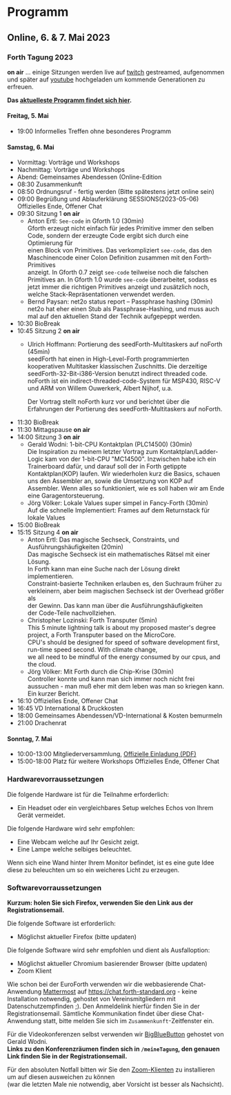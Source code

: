 # Programm

## Online, 6. & 7. Mai 2023


### Forth Tagung 2023
**on air** ... einige Sitzungen werden live auf [twitch](https://www.twitch.tv/4ther) gestreamed, aufgenommen und später auf [youtube](https://www.youtube.com/channel/UC_mpkwOO_1ILd66GUTNVPQg) hochgeladen um kommende Generationen zu erfreuen.

__Das [aktuelleste Programm findet sich hier](/program).__

#### Freitag, 5. Mai
- 19:00 Informelles Treffen ohne besonderes Programm

#### Samstag, 6. Mai
- Vormittag: Vorträge und Workshops
- Nachmittag: Vorträge und Workshops
- Abend: Gemeinsames Abendessen (Online-Edition
- 08:30 Zusammenkunft
- 08:50 Ordnungsruf - fertig werden (Bitte spätestens jetzt online sein)
- 09:00 Begrüßung und Ablauferklärung
SESSIONS(2023-05-06)  Offizielles Ende, Offener Chat
- 09:30 Sitzung 1 **on air**
  - Anton Ertl: `See-code` in Gforth 1.0  (30min)  
    Gforth erzeugt nicht einfach für jedes Primitive immer den selben  
    Code, sondern der erzeugte Code ergibt sich durch eine Optimierung für  
    einen Block von Primitives.  Das verkompliziert `see-code`, das den  
    Maschinencode einer Colon Definition zusammen mit den Forth-Primitives  
    anzeigt.  In Gforth 0.7 zeigt `see-code` teilweise noch die falschen  
    Primitives an.  In Gforth 1.0 wurde `see-code` überarbeitet, sodass es  
    jetzt immer die richtigen Primitives anzeigt und zusätzlich noch,  
    welche Stack-Repräsentationen verwendet werden.
  - Bernd Paysan: net2o status report – Passphrase hashing (30min)  
    net2o hat eher einen Stub als Passphrase-Hashing, und muss auch mal auf den aktuellen Stand der Technik aufgepeppt werden.
- 10:30 BioBreak
- 10:45 Sitzung 2 **on air**
  - Ulrich Hoffmann: Portierung des seedForth-Multitaskers auf noForth (45min)  
    seedForth hat einen in High-Level-Forth programmierten kooperativen Multitasker klassischen Zuschnitts. Die derzeitige seedForth-32-Bit-i386-Version benutzt indirect threaded code. noForth ist ein indirect-threaded-code-System für MSP430, RISC-V und ARM von Willem Ouwerkerk, Albert Nijhof, u.a.   
      
    Der Vortrag stellt noForth kurz vor und berichtet über die Erfahrungen der Portierung des seedForth-Multitaskers auf noForth.
- 11:30 BioBreak
- 11:30 Mittagspause **on air**
- 14:00 Sitzung 3 **on air**
  - Gerald Wodni: 1-bit-CPU Kontaktplan (PLC14500) (30min)  
    Die Inspiration zu meinem letzter Vortrag zum Kontaktplan/Ladder-Logic kam von der 1-bit-CPU "MC14500". Inzwischen habe ich ein Trainerboard dafür, und darauf soll der in Forth getippte Kontaktplan(KOP) laufen. Wir wiederholen kurz die Basics, schauen uns den Assembler an, sowie die Umsetzung von KOP auf Assembler. Wenn alles so funktioniert, wie es soll haben wir am Ende eine Garagentorsteuerung.
  - Jörg Völker: Lokale Values super simpel in Fancy-Forth (30min)  
    Auf die schnelle Implementiert: Frames auf dem Returnstack für lokale Values
- 15:00 BioBreak
- 15:15 Sitzung 4 **on air**
  - Anton Ertl:  Das magische Sechseck, Constraints, und Ausführungshäufigkeiten (20min)  
    Das magische Sechseck ist ein mathematisches Rätsel mit einer Lösung.  
    In Forth kann man eine Suche nach der Lösung direkt implementieren.  
    Constraint-basierte Techniken erlauben es, den Suchraum früher zu  
    verkleinern, aber beim magischen Sechseck ist der Overhead größer als  
    der Gewinn.  Das kann man über die Ausführungshäufigkeiten  
    der Code-Teile nachvollziehen.
  - Christopher Lozinski: Forth Transputer (5min)  
    This 5 minute lightning talk is about my proposed master's degree project, a Forth Transputer based on the MicroCore.   
    CPU's should be designed for speed of software development first, run-time speed second.   With climate change,   
    we all need to be mindful of the energy consumed by our cpus, and the cloud.
  - Jörg Völker: Mit Forth durch die Chip-Krise (30min)  
    Controller konnte und kann man sich immer noch nicht frei aussuchen - man muß eher mit dem leben was man so kriegen kann. Ein kurzer Bericht.
- 16:10   Offizielles Ende, Offener Chat
- 16:45 VD International & Druckkosten
- 18:00 Gemeinsames Abendessen/VD-International & Kosten bemurmeln
- 21:00 Drachenrat

#### Sonntag, 7. Mai
- 10:00-13:00 Mitgliederversammlung, [Offizielle Einladung (PDF)](/files/2023/FG-Mitgliederversammlung-2023-05-07.pdf)
- 15:00-18:00 Platz für weitere Workshops
  Offizielles Ende, Offener Chat

### Hardwarevorraussetzungen
Die folgende Hardware ist für die Teilnahme erforderlich:
- Ein Headset oder ein vergleichbares Setup welches Echos von Ihrem Gerät vermeidet.

Die folgende Hardware wird sehr empfohlen:
- Eine Webcam welche auf Ihr Gesicht zeigt.
- Eine Lampe welche selbiges beleuchtet.

Wenn sich eine Wand hinter Ihrem Monitor befindet, ist es eine gute Idee diese zu beleuchten um so ein weicheres Licht zu erzeugen. 

### Softwarevorraussetzungen

__Kurzum: holen Sie sich Firefox, verwenden Sie den Link aus der Registrationsemail.__

Die folgende Software ist erforderlich:
- Möglichst aktueller Firefox (bitte updaten)

Die folgende Software wird sehr empfohlen und dient als Ausfalloption:
- Möglichst aktueller Chromium basierender Browser (bitte updaten)
- Zoom Klient

Wie schon bei der EuroForth verwenden wir die webbasierende Chat-Anwendung [Mattermost](https://mattermost.com/) auf https://chat.forth-standard.org - keine Installation notwendig, gehostet von Vereinsmitgliedern mit Datenschutzempfinden ;).
Den Anmeldelink hierfür finden Sie in der Registrationsemail.
Sämtliche Kommunikation findet über diese Chat-Anwendung statt, bitte melden Sie sich im `Zusammenkunft`-Zeitfenster ein.

Für die Videokonferenzen selbst verwenden wir [BigBlueButton](https://bigbluebutton.org/) gehostet von Gerald Wodni.  
__Links zu den Konferenzräumen finden sich in `/meineTagung`, den genauen Link finden Sie in der Registrationsemail.__

Für den absoluten Notfall bitten wir Sie den [Zoom-Klienten](https://zoom.us/)
zu installieren um auf diesen ausweichen zu können  
(war die letzten Male nie notwendig, aber Vorsicht ist besser als Nachsicht).

